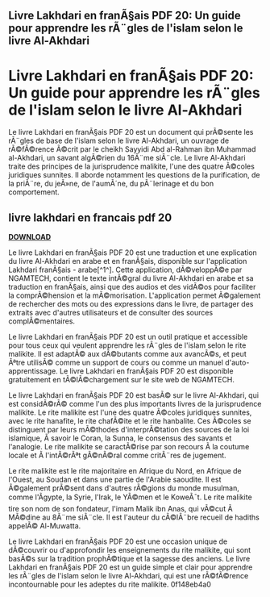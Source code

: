 ## Livre Lakhdari en franÃ§ais PDF 20: Un guide pour apprendre les rÃ¨gles de l'islam selon le livre Al-Akhdari

  
# Livre Lakhdari en franÃ§ais PDF 20: Un guide pour apprendre les rÃ¨gles de l'islam selon le livre Al-Akhdari
 
Le livre Lakhdari en franÃ§ais PDF 20 est un document qui prÃ©sente les rÃ¨gles de base de l'islam selon le livre Al-Akhdari, un ouvrage de rÃ©fÃ©rence Ã©crit par le cheikh Sayyidi Abd al-Rahman ibn Muhammad al-Akhdari, un savant algÃ©rien du 16Ã¨me siÃ¨cle. Le livre Al-Akhdari traite des principes de la jurisprudence malikite, l'une des quatre Ã©coles juridiques sunnites. Il aborde notamment les questions de la purification, de la priÃ¨re, du jeÃ»ne, de l'aumÃ´ne, du pÃ¨lerinage et du bon comportement.
 
## livre lakhdari en francais pdf 20


[**DOWNLOAD**](https://www.google.com/url?q=https%3A%2F%2Ftinurll.com%2F2tKiFp&sa=D&sntz=1&usg=AOvVaw2Ax8pR7g3z9ddo3d9W7CEy)

 
Le livre Lakhdari en franÃ§ais PDF 20 est une traduction et une explication du livre Al-Akhdari en arabe et en franÃ§ais, disponible sur l'application Lakhdari franÃ§ais - arabe[^1^]. Cette application, dÃ©veloppÃ©e par NGAMTECH, contient le texte intÃ©gral du livre Al-Akhdari en arabe et sa traduction en franÃ§ais, ainsi que des audios et des vidÃ©os pour faciliter la comprÃ©hension et la mÃ©morisation. L'application permet Ã©galement de rechercher des mots ou des expressions dans le livre, de partager des extraits avec d'autres utilisateurs et de consulter des sources complÃ©mentaires.
 
Le livre Lakhdari en franÃ§ais PDF 20 est un outil pratique et accessible pour tous ceux qui veulent apprendre les rÃ¨gles de l'islam selon le rite malikite. Il est adaptÃ© aux dÃ©butants comme aux avancÃ©s, et peut Ãªtre utilisÃ© comme un support de cours ou comme un manuel d'auto-apprentissage. Le livre Lakhdari en franÃ§ais PDF 20 est disponible gratuitement en tÃ©lÃ©chargement sur le site web de NGAMTECH.

Le livre Lakhdari en franÃ§ais PDF 20 est basÃ© sur le livre Al-Akhdari, qui est considÃ©rÃ© comme l'un des plus importants livres de la jurisprudence malikite. Le rite malikite est l'une des quatre Ã©coles juridiques sunnites, avec le rite hanafite, le rite chafÃ©ite et le rite hanbalite. Ces Ã©coles se distinguent par leurs mÃ©thodes d'interprÃ©tation des sources de la loi islamique, Ã  savoir le Coran, la Sunna, le consensus des savants et l'analogie. Le rite malikite se caractÃ©rise par son recours Ã  la coutume locale et Ã  l'intÃ©rÃªt gÃ©nÃ©ral comme critÃ¨res de jugement.
 
Le rite malikite est le rite majoritaire en Afrique du Nord, en Afrique de l'Ouest, au Soudan et dans une partie de l'Arabie saoudite. Il est Ã©galement prÃ©sent dans d'autres rÃ©gions du monde musulman, comme l'Ãgypte, la Syrie, l'Irak, le YÃ©men et le KoweÃ¯t. Le rite malikite tire son nom de son fondateur, l'imam Malik ibn Anas, qui vÃ©cut Ã  MÃ©dine au 8Ã¨me siÃ¨cle. Il est l'auteur du cÃ©lÃ¨bre recueil de hadiths appelÃ© Al-Muwatta.
 
Le livre Lakhdari en franÃ§ais PDF 20 est une occasion unique de dÃ©couvrir ou d'approfondir les enseignements du rite malikite, qui sont basÃ©s sur la tradition prophÃ©tique et la sagesse des anciens. Le livre Lakhdari en franÃ§ais PDF 20 est un guide simple et clair pour apprendre les rÃ¨gles de l'islam selon le livre Al-Akhdari, qui est une rÃ©fÃ©rence incontournable pour les adeptes du rite malikite.
 0f148eb4a0
